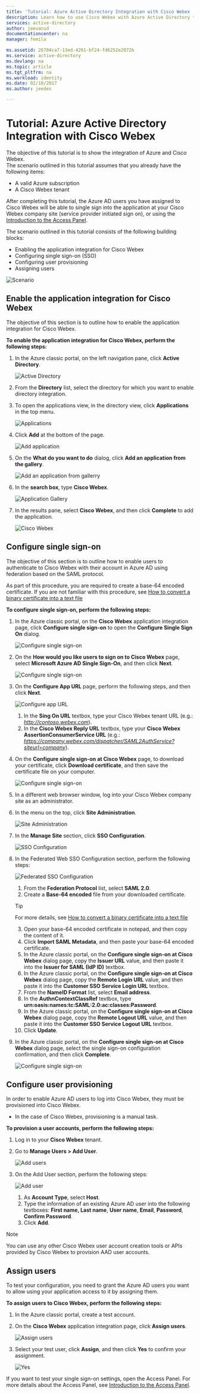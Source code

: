 ```yaml
---
title: 'Tutorial: Azure Active Directory Integration with Cisco Webex | Microsoft Docs'
description: Learn how to use Cisco Webex with Azure Active Directory to enable single sign-on, automated provisioning, and more!
services: active-directory
author: jeevansd
documentationcenter: na
manager: femila

ms.assetid: 26704ca7-13ed-4261-bf24-fd6252e2072b
ms.service: active-directory
ms.devlang: na
ms.topic: article
ms.tgt_pltfrm: na
ms.workload: identity
ms.date: 02/10/2017
ms.author: jeedes

---
```

# Tutorial: Azure Active Directory Integration with Cisco Webex
The objective of this tutorial is to show the integration of Azure and Cisco Webex.  
The scenario outlined in this tutorial assumes that you already have the following items:

* A valid Azure subscription
* A Cisco Webex tenant

After completing this tutorial, the Azure AD users you have assigned to Cisco Webex will be able to single sign into the application at your Cisco Webex company site (service provider initiated sign on), or using the [Introduction to the Access Panel](active-directory-saas-access-panel-introduction.md).

The scenario outlined in this tutorial consists of the following building blocks:

* Enabling the application integration for Cisco Webex
* Configuring single sign-on (SSO)
* Configuring user provisioning
* Assigning users

![Scenario](./media/active-directory-saas-cisco-webex-tutorial/IC777614.png "Scenario")

## Enable the application integration for Cisco Webex
The objective of this section is to outline how to enable the application integration for Cisco Webex.

**To enable the application integration for Cisco Webex, perform the following steps:**

1. In the Azure classic portal, on the left navigation pane, click **Active Directory**.
   
   ![Active Directory](./media/active-directory-saas-cisco-webex-tutorial/IC700993.png "Active Directory")
2. From the **Directory** list, select the directory for which you want to enable directory integration.
3. To open the applications view, in the directory view, click **Applications** in the top menu.
   
   ![Applications](./media/active-directory-saas-cisco-webex-tutorial/IC700994.png "Applications")
4. Click **Add** at the bottom of the page.
   
   ![Add application](./media/active-directory-saas-cisco-webex-tutorial/IC749321.png "Add application")
5. On the **What do you want to do** dialog, click **Add an application from the gallery**.
   
   ![Add an application from gallerry](./media/active-directory-saas-cisco-webex-tutorial/IC749322.png "Add an application from gallerry")
6. In the **search box**, type **Cisco Webex**.
   
   ![Application Gallery](./media/active-directory-saas-cisco-webex-tutorial/IC777615.png "Application Gallery")
7. In the results pane, select **Cisco Webex**, and then click **Complete** to add the application.
   
   ![Cisco Webex](./media/active-directory-saas-cisco-webex-tutorial/IC777616.png "Cisco Webex")
   
## Configure single sign-on

The objective of this section is to outline how to enable users to authenticate to Cisco Webex with their account in Azure AD using federation based on the SAML protocol.  

As part of this procedure, you are required to create a base-64 encoded certificate. If you are not familiar with this procedure, see [How to convert a binary certificate into a text file](http://youtu.be/PlgrzUZ-Y1o)

**To configure single sign-on, perform the following steps:**

1. In the Azure classic portal, on the **Cisco Webex** application integration page, click **Configure single sign-on** to open the **Configure Single Sign On** dialog.
   
   ![Configure single sign-on](./media/active-directory-saas-cisco-webex-tutorial/IC777617.png "Configure single sign-on")
2. On the **How would you like users to sign on to Cisco Webex** page, select **Microsoft Azure AD Single Sign-On**, and then click **Next**.
   
   ![Configure single sign-on](./media/active-directory-saas-cisco-webex-tutorial/IC777618.png "Configure single sign-on")
3. On the **Configure App URL** page, perform the following steps, and then click **Next**.
   
   ![Configure app URL](./media/active-directory-saas-cisco-webex-tutorial/IC777619.png "Configure app URL")   
   1. In the **Sing On URL** textbox, type your Cisco Webex tenant URL (e.g.: *http://contoso.webex.com*).
   2. In the **Cisco Webex Reply URL** textbox, type your **Cisco Webex AssertionConsumerService URL** (e.g.: *https://company.webex.com/dispatcher/SAML2AuthService?siteurl=company*).
4. On the **Configure single sign-on at Cisco Webex** page, to download your certificate, click **Download certificate**, and then save the certificate file on your computer.
   
   ![Configure single sign-on](./media/active-directory-saas-cisco-webex-tutorial/IC777620.png "Configure single sign-on")
5. In a different web browser window, log into your Cisco Webex company site as an administrator.
6. In the menu on the top, click **Site Administration**.
   
   ![Site Administration](./media/active-directory-saas-cisco-webex-tutorial/IC777621.png "Site Administration")
7. In the **Manage Site** section, click **SSO Configuration**.
   
   ![SSO Configuration](./media/active-directory-saas-cisco-webex-tutorial/IC777622.png "SSO Configuration")
8. In the Federated Web SSO Configuration section, perform the following steps:
   
   ![Federated SSO Configuration](./media/active-directory-saas-cisco-webex-tutorial/IC777623.png "Federated SSO Configuration")  
   1. From the **Federation Protocol** list, select **SAML 2.0**.
   2. Create a **Base-64 encoded** file from your downloaded certificate.  
    >[!TIP]
    >For more details, see [How to convert a binary certificate into a text file](http://youtu.be/PlgrzUZ-Y1o)
    >  
   3. Open your base-64 encoded certificate in notepad, and then copy the content of it.
   4. Click **Import SAML Metadata**, and then paste your base-64 encoded certificate.
   5. In the Azure classic portal, on the **Configure single sign-on at Cisco Webex** dialog page, copy the **Issuer URL** value, and then paste it into the **Issuer for SAML (IdP ID)** textbox.
   6. In the Azure classic portal, on the **Configure single sign-on at Cisco Webex** dialog page, copy the **Remote Login URL** value, and then paste it into the **Customer SSO Service Login URL** textbox.
   7. From the **NameID Format** list, select **Email address**.
   8. In the **AuthnContextClassRef** textbox, type **urn:oasis:names:tc:SAML:2.0:ac:classes:Password**.
   9. In the Azure classic portal, on the **Configure single sign-on at Cisco Webex** dialog page, copy the **Remote Logout URL** value, and then paste it into the **Customer SSO Service Logout URL** textbox.
   10. Click **Update**.
9. In the Azure classic portal, on the **Configure single sign-on at Cisco Webex** dialog page, select the single sign-on configuration confirmation, and then click **Complete**.
   
   ![Configure single sign-on](./media/active-directory-saas-cisco-webex-tutorial/IC777624.png "Configure single sign-on")
   
## Configure user provisioning

In order to enable Azure AD users to log into Cisco Webex, they must be provisioned into Cisco Webex.  

* In the case of Cisco Webex, provisioning is a manual task.

**To provision a user accounts, perform the following steps:**

1. Log in to your **Cisco Webex** tenant.
2. Go to **Manage Users \> Add User**.
   
   ![Add users](./media/active-directory-saas-cisco-webex-tutorial/IC777625.png "Add users")
3. On the Add User section, perform the following steps:
   
   ![Add user](./media/active-directory-saas-cisco-webex-tutorial/IC777626.png "Add user")   
   1. As **Account Type**, select **Host**.
   2. Type the information of an existing Azure AD user into the following textboxes: **First name, Last name**, **User name**, **Email**, **Password**, **Confirm Password**.
   3. Click **Add**.

>[!NOTE]
>You can use any other Cisco Webex user account creation tools or APIs provided by Cisco Webex to provision AAD user accounts. 
> 

## Assign users
To test your configuration, you need to grant the Azure AD users you want to allow using your application access to it by assigning them.

**To assign users to Cisco Webex, perform the following steps:**

1. In the Azure classic portal, create a test account.
2. On the **Cisco Webex** application integration page, click **Assign users**.
   
   ![Assign users](./media/active-directory-saas-cisco-webex-tutorial/IC777627.png "Assign users")
3. Select your test user, click **Assign**, and then click **Yes** to confirm your assignment.
   
   ![Yes](./media/active-directory-saas-cisco-webex-tutorial/IC767830.png "Yes")

If you want to test your single sign-on settings, open the Access Panel. For more details about the Access Panel, see [Introduction to the Access Panel](active-directory-saas-access-panel-introduction.md).

